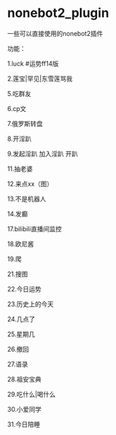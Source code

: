 # nonebot2_plugin
一些可以直接使用的nonebot2插件

功能：

1.luck   #运势ff14版

2.莲宝|罕见|东雪莲骂我

5.吃群友

6.cp文

7.俄罗斯转盘

8.开淫趴

9.发起淫趴 加入淫趴 开趴

11.抽老婆

12.来点xx（图）

13.不是机器人

14.发癫

17.bilibili直播间监控

18.欧尼酱

19.爬

21.搜图

22.今日运势

23.历史上的今天

24.几点了

25.星期几

26.撤回

27.语录

28.祖安宝典

29.吃什么|喝什么

30.小爱同学

31.今日陪睡
